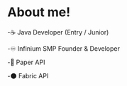 # About me!

-☕ Java Developer (Entry / Junior)

-♾️ Infinium SMP Founder & Developer

-📝 Paper API

-🌑 Fabric API
